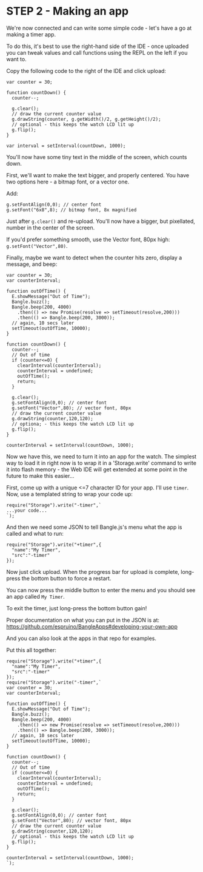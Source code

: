 # STEP 2 - Making an app

We're now connected and can write some simple code - let's have a go at making a timer app.

To do this, it's best to use the right-hand side of the IDE - once uploaded you can tweak values and call functions using the REPL on the left if you want to.

Copy the following code to the right of the IDE and click upload:

```
var counter = 30;

function countDown() {
  counter--;

  g.clear();
  // draw the current counter value
  g.drawString(counter, g.getWidth()/2, g.getHeight()/2);
  // optional - this keeps the watch LCD lit up
  g.flip();
}

var interval = setInterval(countDown, 1000);
```

You'll now have some tiny text in the middle of the screen, which counts down.

First, we'll want to make the text bigger, and properly centered. You have
two options here - a bitmap font, or a vector one.

Add:

```
g.setFontAlign(0,0); // center font
g.setFont("6x8",8); // bitmap font, 8x magnified
```

Just after `g.clear()` and re-upload. You'll now have a bigger,
but pixellated, number in the center of the screen.

If you'd prefer something smooth, use the Vector font, 80px high:
`g.setFont("Vector",80)`.

Finally, maybe we want to detect when the counter hits zero,
display a message, and beep:

```
var counter = 30;
var counterInterval;

function outOfTime() {
  E.showMessage("Out of Time");
  Bangle.buzz();
  Bangle.beep(200, 4000)
    .then(() => new Promise(resolve => setTimeout(resolve,200)))
    .then(() => Bangle.beep(200, 3000));
  // again, 10 secs later
  setTimeout(outOfTime, 10000);
}

function countDown() {
  counter--;
  // Out of time
  if (counter<=0) {
    clearInterval(counterInterval);
    counterInterval = undefined;
    outOfTime();
    return;
  }

  g.clear();
  g.setFontAlign(0,0); // center font
  g.setFont("Vector",80); // vector font, 80px  
  // draw the current counter value
  g.drawString(counter,120,120);
  // optiona; - this keeps the watch LCD lit up
  g.flip();
}

counterInterval = setInterval(countDown, 1000);
```

Now we have this, we need to turn it into an app for the watch. The
simplest way to load it in right now is to wrap it in a 'Storage.write'
command to write it into flash memory - the Web IDE will get extended
at some point in the future to make this easier...

First, come up with a unique <=7 character ID for your app.
I'll use `timer`. Now, use a templated string to wrap
your code up:

```
require("Storage").write("-timer",`
...your code...
`);
```

And then we need some JSON to tell Bangle.js's menu
what the app is called and what to run:

```
require("Storage").write("+timer",{
  "name":"My Timer",
  "src":"-timer"
});
```

Now just click upload. When the progress bar for upload
is complete, long-press the bottom button to force a
restart.

You can now press the middle button to enter the menu
and you should see an app called `My Timer`.

To exit the timer, just long-press the bottom button gain!


Proper documentation on what you can put in the JSON is at:
https://github.com/espruino/BangleApps#developing-your-own-app

And you can also look at the apps in that repo for examples.

Put this all together:

```
require("Storage").write("+timer",{
  "name":"My Timer",
  "src":"-timer"
});
require("Storage").write("-timer",`
var counter = 30;
var counterInterval;

function outOfTime() {
  E.showMessage("Out of Time");
  Bangle.buzz();
  Bangle.beep(200, 4000)
    .then(() => new Promise(resolve => setTimeout(resolve,200)))
    .then(() => Bangle.beep(200, 3000));
  // again, 10 secs later
  setTimeout(outOfTime, 10000);
}

function countDown() {
  counter--;
  // Out of time
  if (counter<=0) {
    clearInterval(counterInterval);
    counterInterval = undefined;
    outOfTime();
    return;
  }

  g.clear();
  g.setFontAlign(0,0); // center font
  g.setFont("Vector",80); // vector font, 80px  
  // draw the current counter value
  g.drawString(counter,120,120);
  // optional - this keeps the watch LCD lit up
  g.flip();
}

counterInterval = setInterval(countDown, 1000);
`);
```
